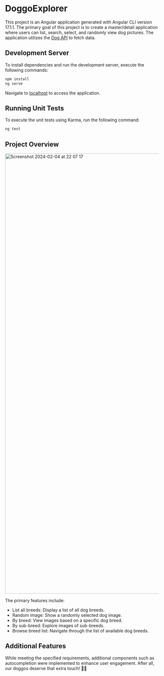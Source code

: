 # DoggoExplorer

This project is an Angular application generated with Angular CLI version 17.1.1. The primary goal of this project is to create a master/detail application where users can list, search, select, and randomly view dog pictures. The application utilizes the [Dog API](https://dog.ceo/dog-api/documentation/) to fetch data.

## Development Server
To install dependencies and run the development server, execute the following commands:
```bash
npm install
ng serve
```

Navigate to [localhost](http://localhost:4200/) to access the application.

## Running Unit Tests
To execute the unit tests using Karma, run the following command:
```bash
ng test
```

## Project Overview

<img width="1440" alt="Screenshot 2024-02-04 at 22 07 17" src="https://github.com/NiushaGhanbari/doggo-explorer/assets/76013251/5d2ec3a0-1070-4d84-a309-09264d6bdb2a">


The primary features include:
- List all breeds: Display a list of all dog breeds.
- Random image: Show a randomly selected dog image.
- By breed: View images based on a specific dog breed.
- By sub-breed: Explore images of sub-breeds.
- Browse breed list: Navigate through the list of available dog breeds.

## Additional Features
While meeting the specified requirements, additional components such as autocompletion were implemented to enhance user engagement. After all, our doggos deserve that extra touch! 🐶🐾
